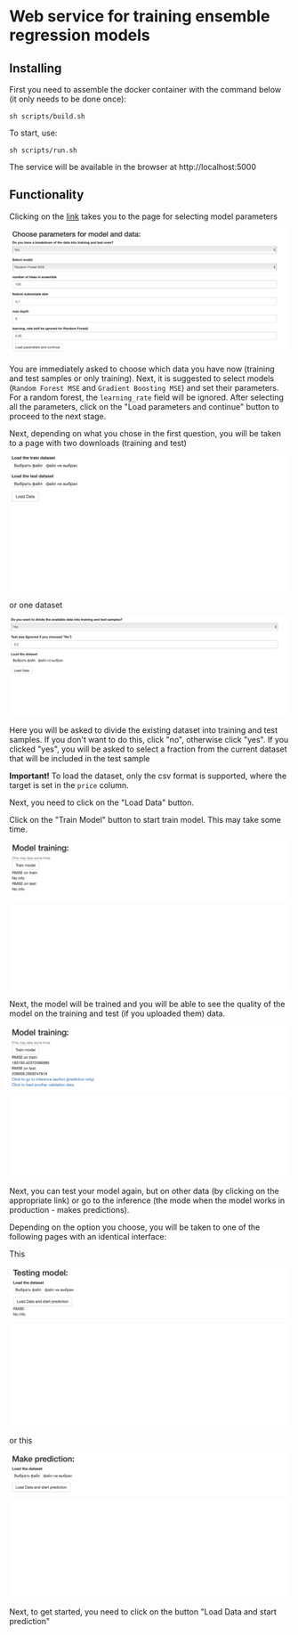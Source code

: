 # Web service for training ensemble regression models

## Installing

First you need to assemble the docker container with the command below (it only needs to be done once):

```
sh scripts/build.sh
```

To start, use:

```
sh scripts/run.sh
```

The service will be available in the browser at http://localhost:5000

## Functionality

Clicking on the [link](http://localhost:5000) takes you to the page for selecting model parameters

![](pics/first_page.png)

You are immediately asked to choose which data you have now (training and test samples or only training). Next, it is suggested to select models (`Random Forest MSE` and `Gradient Boosting MSE`) and set their parameters. For a random forest, the `learning_rate` field will be ignored. After selecting all the parameters, click on the "Load parameters and continue" button to proceed to the next stage.

Next, depending on what you chose in the first question, you will be taken to a page with two downloads (training and test) 

![](pics/2_datasets.png)

or one dataset

![](pics/1_dataset.png)

Here you will be asked to divide the existing dataset into training and test samples. If you don't want to do this, click "no", otherwise click "yes". If you clicked "yes", you will be asked to select a fraction from the current dataset that will be included in the test sample

**Important!** To load the dataset, only the csv format is supported, where the target is set in the `price` column.

Next, you need to click on the "Load Data" button.

Click on the "Train Model" button to start train model. This may take some time.

![](pics/train_begin.png)

Next, the model will be trained and you will be able to see the quality of the model on the training and test (if you uploaded them) data.

![](pics/train_end.png)

Next, you can test your model again, but on other data (by clicking on the appropriate link) or go to the inference (the mode when the model works in production - makes predictions).

Depending on the option you choose, you will be taken to one of the following pages with an identical interface:

This

![](pics/testing.png)

or this

![](pics/make_prediction.png)

Next, to get started, you need to click on the button "Load Data and start prediction"
